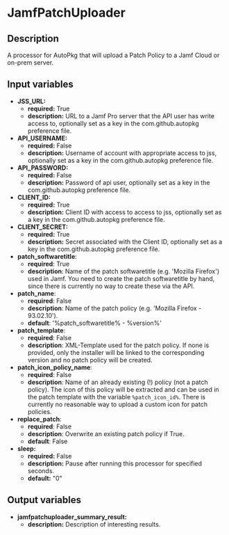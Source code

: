 # JamfPatchUploader

## Description

A processor for AutoPkg that will upload a Patch Policy to a Jamf Cloud or on-prem server.

## Input variables

- **JSS_URL:**
  - **required:** True
  - **description:** URL to a Jamf Pro server that the API user has write access to, optionally set as a key in the com.github.autopkg preference file.
- **API_USERNAME:**
  - **required:** False
  - **description:** Username of account with appropriate access to jss, optionally set as a key in the com.github.autopkg preference file.
- **API_PASSWORD:**
  - **required:** False
  - **description:** Password of api user, optionally set as a key in the com.github.autopkg preference file.
- **CLIENT_ID:**
  - **required:** True
  - **description:** Client ID with access to access to jss, optionally set as a key in the com.github.autopkg preference file.
- **CLIENT_SECRET:**
  - **required:** True
  - **description:** Secret associated with the Client ID, optionally set as a key in the com.github.autopkg preference file.
- **patch_softwaretitle**:
  - **required**: True
  - **description**: Name of the patch softwaretitle (e.g. 'Mozilla Firefox') used in Jamf. You need to create the patch softwaretitle by hand, since there is currently no way to create these via the API.
- **patch_name**:
  - **required**: False
  - **description**: Name of the patch policy (e.g. 'Mozilla Firefox - 93.02.10').
  - **default**: '%patch_softwaretitle% - %version%'
- **patch_template**:
  - **required**: False
  - **description**: XML-Template used for the patch policy. If none is provided, only the installer will be linked to the corresponding version and no patch policy will be created.
- **patch_icon_policy_name**:
  - **required**: False
  - **description**: Name of an already existing (!) policy (not a patch policy). The icon of this policy will be extracted and can be used in the patch template with the variable `%patch_icon_id%`. There is currently no reasonable way to upload a custom icon for patch policies.
- **replace_patch**:
  - **required**: False
  - **description**: Overwrite an existing patch policy if True.
  - **default**: False
- **sleep:**
  - **required:** False
  - **description:** Pause after running this processor for specified seconds.
  - **default:** "0"

## Output variables

- **jamfpatchuploader_summary_result:**
  - **description:** Description of interesting results.
